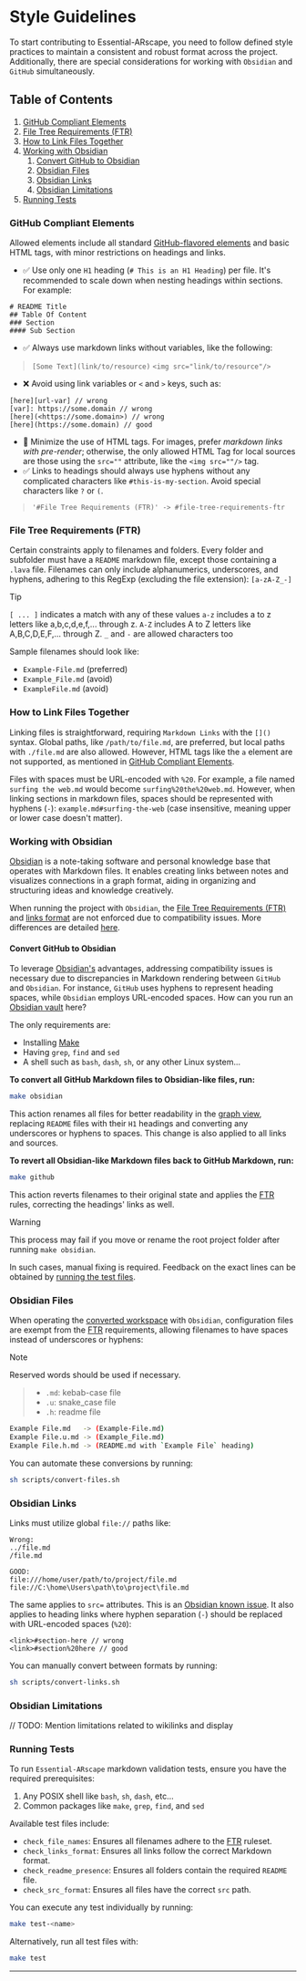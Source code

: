 # Style Guidelines

To start contributing to Essential-ARscape, you need to follow defined style practices to maintain a consistent and robust format across the project. Additionally, there are special considerations for working with `Obsidian` and `GitHub` simultaneously.

## Table of Contents
1. [GitHub Compliant Elements](/Styles-Guidelines.md#GitHub-compliant-elements)
2. [File Tree Requirements (FTR)](/Styles-Guidelines.md#file-tree-requirements-ftr)
3. [How to Link Files Together](/Styles-Guidelines.md#how-to-link-files-together)
4. [Working with Obsidian](/Styles-Guidelines.md#working-with-obsidian)
    1. [Convert GitHub to Obsidian](/Styles-Guidelines.md#convert-github-to-obsidian)
    2. [Obsidian Files](/Styles-Guidelines.md#obsidian-files)
    3. [Obsidian Links](/Styles-Guidelines.md#obsidian-links)
    4. [Obsidian Limitations](/Styles-Guidelines.md#obsidian-limitations)
5. [Running Tests](/Styles-Guidelines.md#running-tests)

### GitHub Compliant Elements
Allowed elements include all standard [GitHub-flavored elements](https://docs.github.com/en/get-started/writing-on-github/getting-started-with-writing-and-formatting-on-github/basic-writing-and-formatting-syntax) and basic HTML tags, with minor restrictions on headings and links.
- ✅ Use only one `H1` heading (`# This is an H1 Heading`) per file. It's recommended to scale down when nesting headings within sections. For example:
```
# README Title
## Table Of Content
### Section
#### Sub Section
```
- ✅ Always use markdown links without variables, like the following:
 > `[Some Text](link/to/resource)`
 > `<img src="link/to/resource"/>`
- ❌ Avoid using link variables or `<` and `>` keys, such as:
```
[here][url-var] // wrong
[var]: https://some.domain // wrong
[here](<https://some.domain>) // wrong
[here](https://some.domain) // good
```
- 🔎 Minimize the use of HTML tags. For images, prefer *markdown links with pre-render*; otherwise, the only allowed HTML Tag for local sources are those using the `src=""` attribute, like the `<img src=""/>` tag.
- ✅ Links to headings should always use hyphens without any complicated characters like `#this-is-my-section`. Avoid special characters like `?` or `(`.
>`'#File Tree Requirements (FTR)' -> #file-tree-requirements-ftr`

### File Tree Requirements (FTR)
Certain constraints apply to filenames and folders. Every folder and subfolder must have a `README` markdown file, except those containing a `.lava` file. Filenames can only include alphanumerics, underscores, and hyphens, adhering to this RegExp (excluding the file extension): `[a-zA-Z_-]`

> [!TIP]
 > `[ ... ]` indicates a match with any of these values
 > `a-z` includes a to z letters like a,b,c,d,e,f,... through z.
 > `A-Z` includes A to Z letters like A,B,C,D,E,F,... through Z.
 > `_` and `-` are allowed characters too

Sample filenames should look like:
 - `Example-File.md` (preferred)
 - `Example_File.md` (avoid)
 - `ExampleFile.md` (avoid)

### How to Link Files Together
Linking files is straightforward, requiring `Markdown Links` with the `[]()` syntax. Global paths, like `/path/to/file.md`, are preferred, but local paths with `./file.md` are also allowed. However, HTML tags like the `a` element are not supported, as mentioned in [GitHub Compliant Elements](/Styles-Guidelines.md#GitHub-compliant-elements).

Files with spaces must be URL-encoded with `%20`. For example, a file named `surfing the web.md` would become `surfing%20the%20web.md`. However, when linking sections in markdown files, spaces should be represented with hyphens (`-`): `example.md#surfing-the-web` (case insensitive, meaning upper or lower case doesn't matter).

### Working with Obsidian
[Obsidian](https://obsidian.md/) is a note-taking software and personal knowledge base that operates with Markdown files. It enables creating links between notes and visualizes connections in a graph format, aiding in organizing and structuring ideas and knowledge creatively.

When running the project with `Obsidian`, the [File Tree Requirements (FTR)](/Styles-Guidelines.md#file-tree-requirements-ftr) and [links format](/Styles-Guidelines.md#GitHub-compliant-elements) are not enforced due to compatibility issues. More differences are detailed [here](/Styles-Guidelines.md#obsidian-files). 

#### Convert GitHub to Obsidian
To leverage [Obsidian's](https://obsidian.md/) advantages, addressing compatibility issues is necessary due to discrepancies in Markdown rendering between `GitHub` and `Obsidian`. For instance, `GitHub` uses hyphens to represent heading spaces, while `Obsidian` employs URL-encoded spaces. How can you run an [Obsidian vault](https://notes.nicolevanderhoeven.com/obsidian-playbook/Using+Obsidian/01+First+steps+with+Obsidian/Opening+a+folder+as+a+vault) here?

The only requirements are:
 - Installing [Make](https://www.gnu.org/software/make/)
 - Having `grep`, `find` and `sed`
 - A shell such as `bash`, `dash`, `sh`, or any other Linux system...

**To convert all GitHub Markdown files to Obsidian-like files, run:**
```bash
make obsidian
```

This action renames all files for better readability in the [graph view](https://help.obsidian.md/Plugins/Graph+view), replacing `README` files with their `H1` headings and converting any underscores or hyphens to spaces. This change is also applied to all links and sources.

**To revert all Obsidian-like Markdown files back to GitHub Markdown, run:**
```bash
make github
```

This action reverts filenames to their original state and applies the [FTR](/Styles-Guidelines.md#file-tree-requirements-ftr) rules, correcting the headings' links as well.

> [!WARNING]
> This process may fail if you move or rename the root project folder after running `make obsidian`. 
> 
> In such cases, manual fixing is required. Feedback on the exact lines can be obtained by [running the test files](/Styles-Guidelines.md#running-tests).

### Obsidian Files
When operating the [converted workspace](/Styles-Guidelines.md#convert-github-to-obsidian) with `Obsidian`, configuration files are exempt from the [FTR](/Styles-Guidelines.md#file-tree-requirements-ftr) requirements, allowing filenames to have spaces instead of underscores or hyphens:

> [!NOTE]
Reserved words should be used if necessary.
> - `.md`: kebab-case file
> - `.u`: snake_case file
> - `.h`: readme file

```bash
Example File.md   -> (Example-File.md)
Example File.u.md -> (Example_File.md)
Example File.h.md -> (README.md with `Example File` heading)
```

You can automate these conversions by running:
```sh
sh scripts/convert-files.sh
```

### Obsidian Links
Links must utilize global `file://` paths like:
```
Wrong:
../file.md
/file.md

GOOD:
file:///home/user/path/to/project/file.md
file://C:\home\Users\path\to\project\file.md
```

The same applies to `src=` attributes. This is an [Obsidian known issue](https://forum.obsidian.md/t/support-img-and-video-tag-with-src-relative-path-format/18647/11). It also applies to heading links where hyphen separation (`-`) should be replaced with URL-encoded spaces (`%20`):
```
<link>#section-here // wrong
<link>#section%20here // good
```

You can manually convert between formats by running:
```bash
sh scripts/convert-links.sh
```

### Obsidian Limitations
// TODO: Mention limitations related to wikilinks and display

### Running Tests 
To run `Essential-ARscape` markdown validation tests, ensure you have the required prerequisites:
1. Any POSIX shell like `bash`, `sh`, `dash`, etc...
2. Common packages like `make`, `grep`, `find`, and `sed`

Available test files include:
 - `check_file_names`: Ensures all filenames adhere to the [FTR](/Styles-Guidelines.md#file-tree-requirements-ftr) ruleset.
 - `check_links_format`: Ensures all links follow the correct Markdown format.
 - `check_readme_presence`: Ensures all folders contain the required `README` file.
 - `check_src_format`: Ensures all files have the correct `src` path.

You can execute any test individually by running:
```sh
make test-<name>
```

Alternatively, run all test files with:
```sh
make test
```


---


